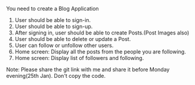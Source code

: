 You need to create a Blog Application

1. User should be able to sign-in.
2. User should be able to sign-up.
3. After signing in, user should be able to create Posts.(Post Images also)
4. User should be able to delete or update a Post.
5. User can follow or unfollow other users.
6. Home screen: Display all the posts from the people you are following.
7. Home screen: Display list of followers and following.


Note: Please share the git link with me and share it before Monday evening(25th Jan). Don't copy the code.
